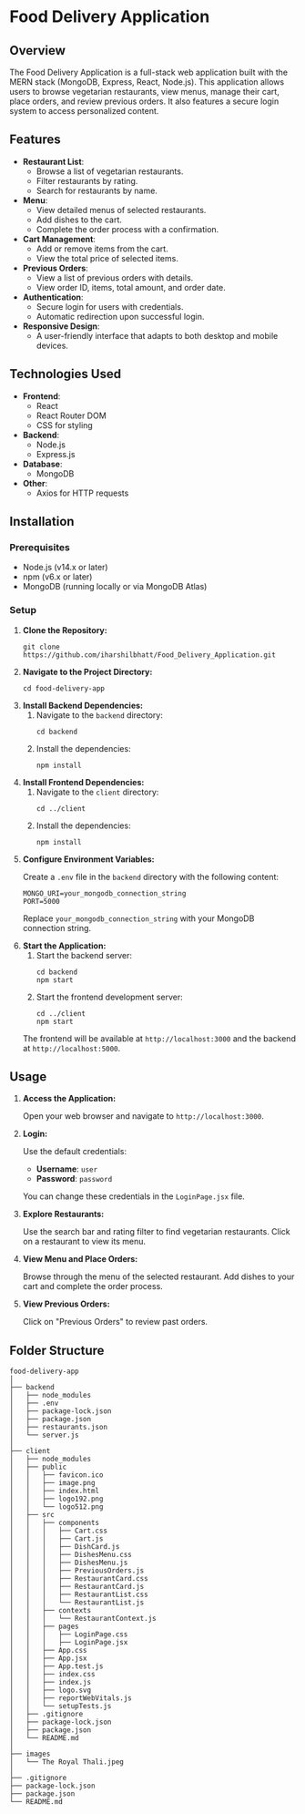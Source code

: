 <!DOCTYPE html>
<html lang="en">
<body>
    <h1>Food Delivery Application</h1>
    <h2>Overview</h2>
    <p>The Food Delivery Application is a full-stack web application built with the MERN stack (MongoDB, Express, React, Node.js). This application allows users to browse vegetarian restaurants, view menus, manage their cart, place orders, and review previous orders. It also features a secure login system to access personalized content.</p>
    <h2>Features</h2>
    <ul>
        <li><strong>Restaurant List</strong>:
            <ul>
                <li>Browse a list of vegetarian restaurants.</li>
                <li>Filter restaurants by rating.</li>
                <li>Search for restaurants by name.</li>
            </ul>
        </li>
        <li><strong>Menu</strong>:
            <ul>
                <li>View detailed menus of selected restaurants.</li>
                <li>Add dishes to the cart.</li>
                <li>Complete the order process with a confirmation.</li>
            </ul>
        </li>
        <li><strong>Cart Management</strong>:
            <ul>
                <li>Add or remove items from the cart.</li>
                <li>View the total price of selected items.</li>
            </ul>
        </li>
        <li><strong>Previous Orders</strong>:
            <ul>
                <li>View a list of previous orders with details.</li>
                <li>View order ID, items, total amount, and order date.</li>
            </ul>
        </li>
        <li><strong>Authentication</strong>:
            <ul>
                <li>Secure login for users with credentials.</li>
                <li>Automatic redirection upon successful login.</li>
            </ul>
        </li>
        <li><strong>Responsive Design</strong>:
            <ul>
                <li>A user-friendly interface that adapts to both desktop and mobile devices.</li>
            </ul>
        </li>
    </ul>
    <h2>Technologies Used</h2>
    <ul>
        <li><strong>Frontend</strong>:
            <ul>
                <li>React</li>
                <li>React Router DOM</li>
                <li>CSS for styling</li>
            </ul>
        </li>
        <li><strong>Backend</strong>:
            <ul>
                <li>Node.js</li>
                <li>Express.js</li>
            </ul>
        </li>
        <li><strong>Database</strong>:
            <ul>
                <li>MongoDB</li>
            </ul>
        </li>
        <li><strong>Other</strong>:
            <ul>
                <li>Axios for HTTP requests</li>
            </ul>
        </li>
    </ul>
    <h2>Installation</h2>
    <h3>Prerequisites</h3>
    <ul>
        <li>Node.js (v14.x or later)</li>
        <li>npm (v6.x or later)</li>
        <li>MongoDB (running locally or via MongoDB Atlas)</li>
    </ul>
    <h3>Setup</h3>
    <ol>
        <li><strong>Clone the Repository:</strong>
            <pre><code>git clone https://github.com/iharshilbhatt/Food_Delivery_Application.git</code></pre>
        </li>
        <li><strong>Navigate to the Project Directory:</strong>
            <pre><code>cd food-delivery-app</code></pre>
        </li>
        <li><strong>Install Backend Dependencies:</strong>
            <ol>
                <li>Navigate to the <code>backend</code> directory:
                    <pre><code>cd backend</code></pre>
                </li>
                <li>Install the dependencies:
                    <pre><code>npm install</code></pre>
                </li>
            </ol>
        </li>
        <li><strong>Install Frontend Dependencies:</strong>
            <ol>
                <li>Navigate to the <code>client</code> directory:
                    <pre><code>cd ../client</code></pre>
                </li>
                <li>Install the dependencies:
                    <pre><code>npm install</code></pre>
                </li>
            </ol>
        </li>
        <li><strong>Configure Environment Variables:</strong>
            <p>Create a <code>.env</code> file in the <code>backend</code> directory with the following content:</p>
            <pre><code>MONGO_URI=your_mongodb_connection_string
PORT=5000</code></pre>
            <p>Replace <code>your_mongodb_connection_string</code> with your MongoDB connection string.</p>
        </li>
        <li><strong>Start the Application:</strong>
            <ol>
                <li>Start the backend server:
                    <pre><code>cd backend
npm start</code></pre>
                </li>
                <li>Start the frontend development server:
                    <pre><code>cd ../client
npm start</code></pre>
                </li>
            </ol>
            <p>The frontend will be available at <code>http://localhost:3000</code> and the backend at <code>http://localhost:5000</code>.</p>
        </li>
    </ol>
    <h2>Usage</h2>
    <ol>
        <li><strong>Access the Application:</strong>
            <p>Open your web browser and navigate to <code>http://localhost:3000</code>.</p>
        </li>
        <li><strong>Login:</strong>
            <p>Use the default credentials:</p>
            <ul>
                <li><strong>Username</strong>: <code>user</code></li>
                <li><strong>Password</strong>: <code>password</code></li>
            </ul>
            <p>You can change these credentials in the <code>LoginPage.jsx</code> file.</p>
        </li>
        <li><strong>Explore Restaurants:</strong>
            <p>Use the search bar and rating filter to find vegetarian restaurants. Click on a restaurant to view its menu.</p>
        </li>
        <li><strong>View Menu and Place Orders:</strong>
            <p>Browse through the menu of the selected restaurant. Add dishes to your cart and complete the order process.</p>
        </li>
        <li><strong>View Previous Orders:</strong>
            <p>Click on "Previous Orders" to review past orders.</p>
        </li>
    </ol>
    <h2>Folder Structure</h2>
    <pre><code>food-delivery-app
│
├── backend
│   ├── node_modules
│   ├── .env
│   ├── package-lock.json
│   ├── package.json
│   ├── restaurants.json
│   └── server.js
│
├── client
│   ├── node_modules
│   ├── public
│   │   ├── favicon.ico
│   │   ├── image.png
│   │   ├── index.html
│   │   ├── logo192.png
│   │   └── logo512.png
│   ├── src
│   │   ├── components
│   │   │   ├── Cart.css
│   │   │   ├── Cart.js
│   │   │   ├── DishCard.js
│   │   │   ├── DishesMenu.css
│   │   │   ├── DishesMenu.js
│   │   │   ├── PreviousOrders.js
│   │   │   ├── RestaurantCard.css
│   │   │   ├── RestaurantCard.js
│   │   │   ├── RestaurantList.css
│   │   │   └── RestaurantList.js
│   │   ├── contexts
│   │   │   └── RestaurantContext.js
│   │   ├── pages
│   │   │   ├── LoginPage.css
│   │   │   ├── LoginPage.jsx
│   │   ├── App.css
│   │   ├── App.jsx
│   │   ├── App.test.js
│   │   ├── index.css
│   │   ├── index.js
│   │   ├── logo.svg
│   │   ├── reportWebVitals.js
│   │   └── setupTests.js
│   ├── .gitignore
│   ├── package-lock.json
│   ├── package.json
│   └── README.md
│
├── images
│   └── The Royal Thali.jpeg
│
├── .gitignore
├── package-lock.json
├── package.json
└── README.md
</code></pre>
</body>
</html>
